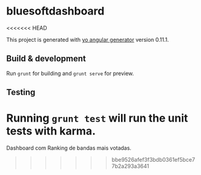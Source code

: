 # bluesoftdashboard
<<<<<<< HEAD

This project is generated with [yo angular generator](https://github.com/yeoman/generator-angular)
version 0.11.1.

## Build & development

Run `grunt` for building and `grunt serve` for preview.

## Testing

Running `grunt test` will run the unit tests with karma.
=======
Dashboard com Ranking de bandas mais votadas.
>>>>>>> bbe9526afef3f3bdb0361ef5bce77b2a293a3641
